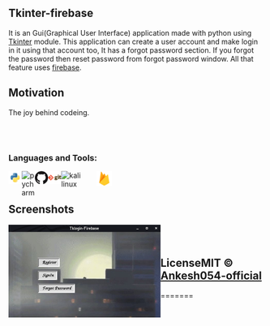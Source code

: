 ## Tkinter-firebase
It is an Gui(Graphical User Interface) application made with python using [Tkinter](https://en.wikipedia.org/wiki/Tkinter) module. 
This application can create a user account and make login in it using that account too, It has a forgot password section.
If you forgot the password then reset password from forgot password window. All that feature uses [firebase](https://en.wikipedia.org/wiki/Firebase).


## Motivation
The joy behind codeing.

<br>
<br>

### Languages and Tools:
<img align="left" alt="Python" width="26px" src="https://raw.githubusercontent.com/github/explore/80688e429a7d4ef2fca1e82350fe8e3517d3494d/topics/python/python.png" />
<img align="left" alt="pycharm" width="26px" src="https://banner2.cleanpng.com/20180617/hev/kisspng-pycharm-intellij-idea-jetbrains-integrated-develop-jbj-5b25ebbd21dbe9.7593892615292118371387.jpg" />
<img align="left" alt="GitHub" width="26px" src="https://raw.githubusercontent.com/github/explore/78df643247d429f6cc873026c0622819ad797942/topics/github/github.png" />
<img align="left" alt="Git" width="26px" src="https://raw.githubusercontent.com/github/explore/78df643247d429f6cc873026c0622819ad797942/topics/git/git.png" />
<img align="left" alt="kali linux" width="70" src="https://www.kali.org/wp-content/uploads/2015/09/kali-2.0-website-logo.png" />
<img align="left" alt="Firebase" width="30" src="https://raw.githubusercontent.com/github/explore/80688e429a7d4ef2fca1e82350fe8e3517d3494d/topics/firebase/firebase.png" />

<br>
<br>

## Screenshots
<img align="left" alt="Appication screenshort" width="300" src="https://raw.githubusercontent.com/Ankesh054-official/Tkinter-firebase/master/Screenshorts/tkinter.png" />
<br>
<br>

## LicenseMIT © [Ankesh054-official](https://github.com/Ankesh054-official)
=======
